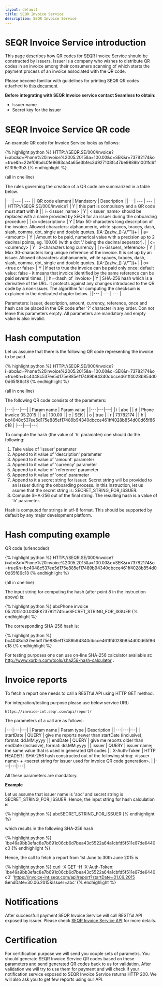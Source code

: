 ```yaml
---
layout: default
title: SEQR Invoice Service
description: SEQR Invoice Service
---
```


# SEQR Invoice Service introduction

This page describes how QR codes for SEQR Invoice Service should be constructed by issuers. Issuer is a company who wishes to distribute QR codes in an invoice among their consumers scanning of which starts the payment process of an invoice associated with the QR code.

Please become familiar with guidelines for printing SEQR QR codes attached to [this document](/downloads/seqr-qrcode-print-guidelines.pdf).

<b>Before integrating with SEQR Invoice service contact Seamless to obtain:</b>

* Issuer name
* Secret key for the issuer


# SEQR Invoice Service QR code

An example QR code for Invoice Service looks as follows:

{% highlight python %}
   HTTP://SEQR.SE/000/invoice?i=abc&d=Phone%20invoice%2005.2015&a=100.00&c=SEK&r=73782174&o=true&h=22ef08bdc0fe9693ca4a65e3bfec3d927108fc47be9889b1001fd6f613f6e3b3
{% endhighlight %}

(all in one line)

The rules governing the creation of a QR code are summarized in a table below.

|---| --- | --- |
| QR code element | Mandatory | Description |
|---| --- | --- |
| HTTP://SEQR.SE/000/invoice? | Y | this part is compulsory and a QR code must start with it |
| i=&lt;issuer_name&gt; | Y | &lt;issuer_name&gt; should be replaced with a name provided by SEQR for an issuer during the onboarding procedure |
| d=&lt;description&gt; | Y | Max 50-characters long description of the invoice. Allowed characters: alphanumeric, white spaces, braces, dash, slash, comma, dot, single and double quotes. ([A-Zaz\w.,\(\)-\\\\/\"\'])+ |
| a=&lt;amount&gt; | Y | Amount to be paid, numerical value with a precision up to 2 decimal points, eg. 100.00 (with a dot '.' being the decimal seperator). |
| c=&lt;currency&gt; | Y | 3-characters long currency |
| r=&lt;issuers_reference&gt; | Y | Max 30-characters long unique reference of the invoice. It is set up by an issuer. Allowed characters: alphanumeric, white spaces, braces, dash, slash, comma, dot, single and double quotes. ([A-Zaz\w.,\(\)-\\\\/\"\'])+ |
| o=&lt;true or false&gt; | Y | if set to true the invoice can be paid only once; default value: false - it means that invoice identified by the same reference can be paid several times. |
| h=&lt;hash_of_invoice&gt; | Y | SHA-256 hash which is a derivative of the URL. It protects against any changes introduced to the QR code by a non-issuer. The algorithm for computing the checksum is explained in the dedicated chapter below. |
|--- | --- | --- |

Parameters: issuer, description, amount, currency, reference, once and hash can be placed in the QR code after '?' character in any order.
Don not leave this parameters empty. All parameters are mandatory and empty value is also invalid.


# Hash computation

Let us assume that there is the following QR code representing the invoice to be paid.

{% highlight python %}
   HTTP://SEQR.SE/000/invoice?i=abc&d=Phone%20invoice%2005.2015&a=100.00&c=SEK&r=73782174&o=true&h=bc4048c537ee5d175e885ef17489b94340dbcce461ff4028b854d00d65f86c18
{% endhighlight %}

(all in one line)

The following QR code consists of the parameters:

|---|---|---|
| Param name | Param value |
|---|---|---|
| i | abc |
| d | Phone invoice 05.2015 |
| a | 100.00 |
| c | SEK |
| o | true |
| r | 73782174 |
| h | bc4048c537ee5d175e885ef17489b94340dbcce461ff4028b854d00d65f86c18 |
|---|---|---|

To compute the hash (the value of 'h' paramater) one should do the following:

1. Take value of 'issuer' parameter
2. Append to it value of 'description' parameter
3. Append to it value of 'amount' parameter
4. Append to it value of 'currency' parameter
5. Append to it value of 'reference' parameter
6. Append to it value of 'once' parameter
7. Append to it a secret string for issuer. Secret string will be provided to an issuer during the onboarding process. 
   In this instruction, let us asume that the secret string is: SECRET_STRING_FOR_ISSUER.
8. Compute SHA-256 out of the final string. The resulting hash is a value of 'h' parameter.

Hash is computed for strings in utf-8 format. This should be supported by default by any major development platform.

# Hash computing example

QR code (urlencoded)

{% highlight python %}
   HTTP://SEQR.SE/000/invoice?i=abc&d=Phone%20invoice%2005.2015&a=100.00&c=SEK&r=73782174&o=true&h=bc4048c537ee5d175e885ef17489b94340dbcce461ff4028b854d00d65f86c18
{% endhighlight %}

(all in one line)

The input string for computing the hash (after point 8 in the instruction above) is:

{% highlight python %}
   abcPhone invoice 05.2015100.00SEK73782174trueSECRET_STRING_FOR_ISSUER
{% endhighlight %}

The corresponding SHA-256 hash is:

{% highlight python %}
   bc4048c537ee5d175e885ef17489b94340dbcce461ff4028b854d00d65f86c18
{% endhighlight %}

For testing purposes one can use on-line SHA-256 calculator available at: <a href="http://www.xorbin.com/tools/sha256-hash-calculator">http://www.xorbin.com/tools/sha256-hash-calculator</a> .

# Invoice reports

To fetch a report one needs to call a RESTful API using HTTP GET method. 

For integration/testing purpose please use below service URL:

	https://invoice-int.seqr.com/api/report/

The parameters of a call are as follows:

|---|---|---|
| Param name | Param type | Description |
|---|---|---|
| startDate | QUERY | give me reports newer than startDate (inclusive),
format: dd.MM.yyyy |
| endDate | QUERY | give me reports older than endDate (inclusive),
format: dd.MM.yyyy |
| issuer | QUERY | issuer name; the same value that is used in generated QR codes |
| X-Auth-Token | HTTP HEADER | SHA-256 hash constructed out of the following string: &lt;issuer name&gt; + &lt;secret string for issuer used for invoice QR code generation&gt;. |
|---|---|---|

All these parameters are mandatory.

<b>Example</b>

Let us assume that issuer name is 'abc' and secret string is SECRET_STRING_FOR_ISSUER.
Hence, the input string for hash calculation is

{% highlight python %}
   abcSECRET_STRING_FOR_ISSUER
{% endhighlight %}

which results in the following SHA-256 hash

{% highlight python %}
   1be46a9bb3efac8e7b691c06cb6d7bea43c5522a64a1cbfd5f511e67de6440c0
{% endhighlight %}


Hence, the call to fetch a report from 1st June to 30th June 2015 is 

{% highlight python %}
curl
-X GET
-H 'X-Auth-Token: 1be46a9bb3efac8e7b691c06cb6d7bea43c5522a64a1cbfd5f511e67de6440c0'
'https://invoice-int.seqr.com/api/report?startDate=01.06.2015
&endDate=30.06.2015&issuer=abc'
{% endhighlight %}

# Notifications

After successfull payment SEQR Invoice Service will call RESTful API exposed by issuer.
Please check <a href="/merchant/reference/invoiceserviceapi.html">SEQR Invoice Service API</a> for more details.

# Certification

For certification purpose we will send you couple sets of parametrs. You should generate SEQR Invoice Service QR codes based on these parameters and send generated QR codes back to us for validation. 
After validation we will try to use them for payment and will check if your notification service exposed to SEQR Invoice Service returns HTTP 200.
We will also ask you to get few reports using our API.


